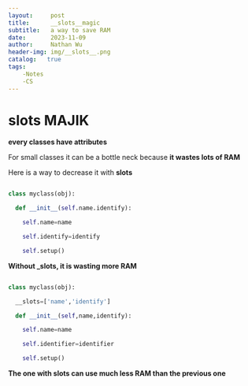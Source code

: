 ```yaml
---
layout:     post
title:      __slots__magic
subtitle:   a way to save RAM
date:       2023-11-09
author:     Nathan Wu
header-img: img/__slots__.png
catalog:   true
tags:
    -Notes
    -CS
---
```


# __slots__ MAJIK

**every classes have attributes**

For small classes it can be a bottle neck because **it wastes lots of RAM**

Here is a way to decrease it with **slots**

```py

class myclass(obj):

  def __init__(self.name.identify):

    self.name=name

    self.identify=identify

    self.setup()

```

**Without _slots, it is wasting more RAM**

```py

class myclass(obj):

  __slots=['name','identify']

  def __init__(self,name,identify):

    self.name=name

    self.identifier=identifier

    self.setup()


```

**The one with __slots__ can use much less RAM than the previous one**

